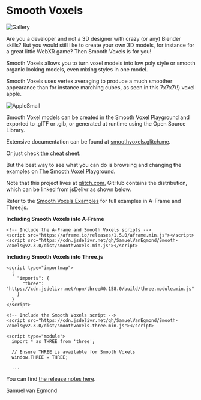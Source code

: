 # Smooth Voxels

![Gallery](https://github.com/SamuelVanEgmond/smoothvoxels/assets/95985602/5bf248cb-726e-4490-b2fd-2305f4fac160)

Are you a developer and not a 3D designer with crazy (or any) Blender skills? But you would still like to create your own 3D models, for instance for a great little WebXR game? Then Smooth Voxels is for you!

Smooth Voxels allows you to turn voxel models into low poly style or smooth organic looking models, even mixing styles in one model.

Smooth Voxels uses vertex averaging to produce a much smoother appearance than for instance marching cubes, as seen in this 7x7x7(!) voxel apple.

![AppleSmall](https://github.com/SamuelVanEgmond/smoothvoxels/assets/95985602/7d815f6f-a2f1-4964-8e78-4446f2a0e3f5)

Smooth Voxel models can be created in the Smooth Voxel Playground and exported to .glTF or .glb, or generated at runtime using the Open Source Library.

Extensive documentation can be found at [smoothvoxels.glitch.me](https://smoothvoxels.glitch.me/).

Or just check [the cheat sheet](https://smoothvoxels.glitch.me/cheatsheet.html).

But the best way to see what you can do is browsing and changing the examples on [The Smooth Voxel Playground](https://smoothvoxels.glitch.me/playground.html).

Note that this project lives at [glitch.com](https://www.glitch.com), GitHub contains the distribution, which can be linked from jsDelivr as shown below.

Refer to the [Smooth Voxels Examples](https://smoothvoxels-examples.glitch.me/) for full examples in A-Frame and Three.js.

**Including Smooth Voxels into A-Frame**
~~~~
<!-- Include the A-Frame and Smooth Voxels scripts -->
<script src="https://aframe.io/releases/1.5.0/aframe.min.js"></script>
<script src="https://cdn.jsdelivr.net/gh/SamuelVanEgmond/Smooth-Voxels@v2.3.0/dist/smoothvoxels.min.js"></script>
~~~~

**Including Smooth Voxels into Three.js**
~~~~
<script type="importmap">
  {
    "imports": {
      "three": "https://cdn.jsdelivr.net/npm/three@0.158.0/build/three.module.min.js"
    }
  }
</script>

<!-- Include the Smooth Voxels script -->
<script src="https://cdn.jsdelivr.net/gh/SamuelVanEgmond/Smooth-Voxels@v2.3.0/dist/smoothvoxels.three.min.js"></script>

<script type="module">
  import * as THREE from 'three';

  // Ensure THREE is available for Smooth Voxels
  window.THREE = THREE;

  ...
~~~~

You can find [the release notes here](https://smoothvoxels.glitch.me/#ReleaseNotes).

Samuel van Egmond 
